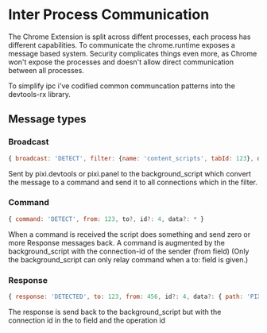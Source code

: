 # Inter Process Communication

The Chrome Extension is split across diffent processes, each process has different capabilities.
To communicate the chrome.runtime exposes a message based system.
Security complicates things even more, as Chrome won't expose the processes and doesn't allow direct communication between all processes.

To simplify ipc i've codified common communcation patterns into the devtools-rx library.

## Message types

### Broadcast

```js
{ broadcast: 'DETECT', filter: {name: 'content_scripts', tabId: 123}, data?: * }
```

Sent by pixi.devtools or pixi.panel to the background_script which convert the message to a command and send it to all connections which in the filter.

### Command

```js
{ command: 'DETECT', from: 123, to?, id?: 4, data?: * }
```

When a command is received the script does something and send zero or more Response messages back.
A command is augmented by the background_script with the connection-id of the sender (from field)
(Only the background_script can only relay command when a to: field is given.)

### Response

```js
{ response: 'DETECTED', to: 123, from: 456, id?: 4, data?: { path: 'PIXI', version: 'v4.4' }}
```

The response is send back to the background_script but with the connection id in the to field and the operation id
